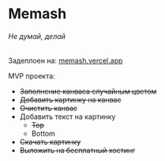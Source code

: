 # Memash

###### Не думай, делай

Задеплоен на: [memash.vercel.app](https://memash.vercel.app/)

MVP проекта:
- ~~Заполнение канваса случайным цветом~~
- ~~Добавить картинку на канвас~~
- ~~Очистить канвас~~
- Добавить текст на картинку
  - ~~Top~~
  - Bottom
- ~~Скачать картинку~~
- ~~Выложить на бесплатный хостинг~~